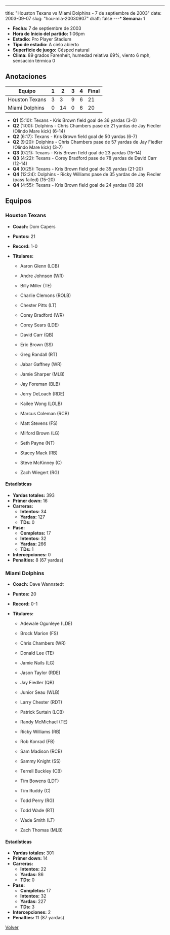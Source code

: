 ---
title: "Houston Texans vs Miami Dolphins - 7 de septiembre de 2003"
date: 2003-09-07
slug: "hou-mia-20030907"
draft: false
---* **Semana:** 1
* **Fecha:** 7 de septiembre de 2003
* **Hora de Inicio del partido:** 1:06pm
* **Estadio:** Pro Player Stadium
* **Tipo de estadio:** A cielo abierto
* **Superficie de juego:** Césped natural
* **Clima:** 89 grados Farenheit, humedad relativa 69%, viento 6 mph, sensación térmica 0




## Anotaciones
| Equipo | 1 | 2 | 3 | 4 | Final |
|--------|---|---|---|---|-------|
| Houston Texans  | 3 | 3 | 9 | 6  | 21 |
| Miami Dolphins  | 0 | 14 | 0 | 6  | 20 |
* **Q1** (5:10): Texans - Kris Brown field goal de 36 yardas (3-0)
* **Q2** (1:00): Dolphins - Chris Chambers pase de 21 yardas de Jay Fiedler (Olindo Mare kick) (6-14)
* **Q2** (6:17): Texans - Kris Brown field goal de 50 yardas (6-7)
* **Q2** (9:20): Dolphins - Chris Chambers pase de 57 yardas de Jay Fiedler (Olindo Mare kick) (3-7)
* **Q3** (0:21): Texans - Kris Brown field goal de 23 yardas (15-14)
* **Q3** (4:22): Texans - Corey Bradford pase de 78 yardas de David Carr (12-14)
* **Q4** (0:25): Texans - Kris Brown field goal de 35 yardas (21-20)
* **Q4** (12:24): Dolphins - Ricky Williams pase de 35 yardas de Jay Fiedler (pass failed) (15-20)
* **Q4** (4:55): Texans - Kris Brown field goal de 24 yardas (18-20)


## Equipos


### Houston Texans
* **Coach:** Dom Capers
* **Puntos:** 21
* **Record:** 1-0
* **Titulares:** 

  * Aaron Glenn (LCB) 

  * Andre Johnson (WR) 

  * Billy Miller (TE) 

  * Charlie Clemons (ROLB) 

  * Chester Pitts (LT) 

  * Corey Bradford (WR) 

  * Corey Sears (LDE) 

  * David Carr (QB) 

  * Eric Brown (SS) 

  * Greg Randall (RT) 

  * Jabar Gaffney (WR) 

  * Jamie Sharper (MLB) 

  * Jay Foreman (BLB) 

  * Jerry DeLoach (RDE) 

  * Kailee Wong (LOLB) 

  * Marcus Coleman (RCB) 

  * Matt Stevens (FS) 

  * Milford Brown (LG) 

  * Seth Payne (NT) 

  * Stacey Mack (RB) 

  * Steve McKinney (C) 

  * Zach Wiegert (RG) 

#### Estadísticas
* **Yardas totales:** 393
* **Primer down:** 16
* **Carreras:**
  * **Intentos:** 34
  * **Yardas:** 127
  * **TDs:** 0
* **Pase:**
  * **Completos:** 17
  * **Intentos:** 32
  * **Yardas:** 266
  * **TDs:** 1
* **Intercepciones:** 0
* **Penalties:** 8 (67 yardas)

### Miami Dolphins
* **Coach:** Dave Wannstedt
* **Puntos:** 20
* **Record:** 0-1
* **Titulares:** 

  * Adewale Ogunleye (LDE) 

  * Brock Marion (FS) 

  * Chris Chambers (WR) 

  * Donald Lee (TE) 

  * Jamie Nails (LG) 

  * Jason Taylor (RDE) 

  * Jay Fiedler (QB) 

  * Junior Seau (WLB) 

  * Larry Chester (RDT) 

  * Patrick Surtain (LCB) 

  * Randy McMichael (TE) 

  * Ricky Williams (RB) 

  * Rob Konrad (FB) 

  * Sam Madison (RCB) 

  * Sammy Knight (SS) 

  * Terrell Buckley (CB) 

  * Tim Bowens (LDT) 

  * Tim Ruddy (C) 

  * Todd Perry (RG) 

  * Todd Wade (RT) 

  * Wade Smith (LT) 

  * Zach Thomas (MLB) 

#### Estadísticas
* **Yardas totales:** 301
* **Primer down:** 14
* **Carreras:**
  * **Intentos:** 22
  * **Yardas:** 86
  * **TDs:** 0
* **Pase:**
  * **Completos:** 17
  * **Intentos:** 32
  * **Yardas:** 227
  * **TDs:** 3
* **Intercepciones:** 2
* **Penalties:** 11 (87 yardas)


[Volver](/historia/2003)
